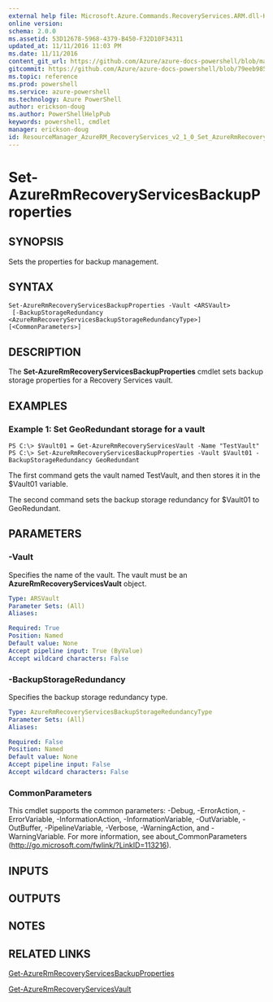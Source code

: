 ```yaml
---
external help file: Microsoft.Azure.Commands.RecoveryServices.ARM.dll-Help.xml
online version: 
schema: 2.0.0
ms.assetid: 53D12678-5968-4379-B450-F32D10F34311
updated_at: 11/11/2016 11:03 PM
ms.date: 11/11/2016
content_git_url: https://github.com/Azure/azure-docs-powershell/blob/master/azureps-cmdlets-docs/ResourceManager/AzureRM.RecoveryServices/v2.1.0/Set-AzureRmRecoveryServicesBackupProperties.md
gitcommit: https://github.com/Azure/azure-docs-powershell/blob/79eeb985ea480979357fb4695832a0c3d29a48bf/azureps-cmdlets-docs/ResourceManager/AzureRM.RecoveryServices/v2.1.0/Set-AzureRmRecoveryServicesBackupProperties.md
ms.topic: reference
ms.prod: powershell
ms.service: azure-powershell
ms.technology: Azure PowerShell
author: erickson-doug
ms.author: PowerShellHelpPub
keywords: powershell, cmdlet
manager: erickson-doug
id: ResourceManager_AzureRM_RecoveryServices_v2_1_0_Set_AzureRmRecoveryServicesBackupProperties_md
---
```


# Set-AzureRmRecoveryServicesBackupProperties

## SYNOPSIS
Sets the properties for backup management.

## SYNTAX

```
Set-AzureRmRecoveryServicesBackupProperties -Vault <ARSVault>
 [-BackupStorageRedundancy <AzureRmRecoveryServicesBackupStorageRedundancyType>] [<CommonParameters>]
```

## DESCRIPTION
The **Set-AzureRmRecoveryServicesBackupProperties** cmdlet sets backup storage properties for a Recovery Services vault.

## EXAMPLES

### Example 1: Set GeoRedundant storage for a vault
```
PS C:\> $Vault01 = Get-AzureRmRecoveryServicesVault -Name "TestVault"
PS C:\> Set-AzureRmRecoveryServicesBackupProperties -Vault $Vault01 -BackupStorageRedundancy GeoRedundant
```

The first command gets the vault named TestVault, and then stores it in the $Vault01 variable.

The second command sets the backup storage redundancy for $Vault01 to GeoRedundant.

## PARAMETERS

### -Vault
Specifies the name of the vault.
The vault must be an **AzureRmRecoveryServicesVault** object.

```yaml
Type: ARSVault
Parameter Sets: (All)
Aliases: 

Required: True
Position: Named
Default value: None
Accept pipeline input: True (ByValue)
Accept wildcard characters: False
```

### -BackupStorageRedundancy
Specifies the backup storage redundancy type.

```yaml
Type: AzureRmRecoveryServicesBackupStorageRedundancyType
Parameter Sets: (All)
Aliases: 

Required: False
Position: Named
Default value: None
Accept pipeline input: False
Accept wildcard characters: False
```

### CommonParameters
This cmdlet supports the common parameters: -Debug, -ErrorAction, -ErrorVariable, -InformationAction, -InformationVariable, -OutVariable, -OutBuffer, -PipelineVariable, -Verbose, -WarningAction, and -WarningVariable. For more information, see about_CommonParameters (http://go.microsoft.com/fwlink/?LinkID=113216).

## INPUTS

## OUTPUTS

## NOTES

## RELATED LINKS

[Get-AzureRmRecoveryServicesBackupProperties](xref:ResourceManager/AzureRM.RecoveryServices/v2.1.0/Get-AzureRmRecoveryServicesBackupProperties.md)

[Get-AzureRmRecoveryServicesVault](xref:ResourceManager/AzureRM.RecoveryServices/v2.1.0/Get-AzureRmRecoveryServicesVault.md)


